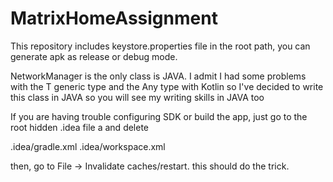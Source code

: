 # MatrixHomeAssignment


This repository includes 
keystore.properties file in the root path,
you can generate apk as release or debug mode.

NetworkManager is the only class is JAVA. I admit I had some problems with the T generic type and the Any type with Kotlin
so I've decided to write this class in JAVA so you will see my writing skills in JAVA too

If you are having trouble configuring SDK or build the app, just go to the root hidden .idea file a and delete 

.idea/gradle.xml
.idea/workspace.xml

then, go to File -> Invalidate caches/restart.
this should do the trick.
